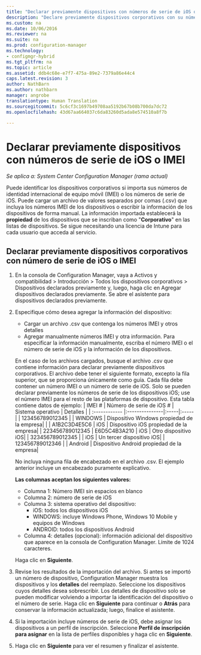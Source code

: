 ```yaml
---
title: "Declarar previamente dispositivos con números de serie de iOS o IMEI"
description: "Declare previamente dispositivos corporativos con su número de serie de iOS o IMEI."
ms.custom: na
ms.date: 10/06/2016
ms.reviewer: na
ms.suite: na
ms.prod: configuration-manager
ms.technology:
- configmgr-hybrid
ms.tgt_pltfrm: na
ms.topic: article
ms.assetid: ddb4c68e-e7f7-475a-89e2-7379a86e44c4
caps.latest.revision: 3
author: NathBarn
ms.author: nathbarn
manager: angrobe
translationtype: Human Translation
ms.sourcegitcommit: 5c6cf3c1697b49708aa5192b67b08b700da7dc72
ms.openlocfilehash: 43d67aa664037c6da83260d5ada8e574510a8f7b

---
```

# <a name="predeclare-devices-with-imei-or-ios-serial-numbers"></a>Declarar previamente dispositivos con números de serie de iOS o IMEI

*Se aplica a: System Center Configuration Manager (rama actual)*

Puede identificar los dispositivos corporativos si importa sus números de identidad internacional de equipo móvil (IMEI) o los números de serie de iOS. Puede cargar un archivo de valores separados por comas (.csv) que incluya los números IMEI de los dispositivos o escribir la información de los dispositivos de forma manual.  La información importada establecerá la **propiedad** de los dispositivos que se inscriban como "**Corporativo**" en las listas de dispositivos. Se sigue necesitando una licencia de Intune para cada usuario que acceda al servicio.  

## <a name="predeclare-corporate-owned-devices-with-imei-or-ios-serial-number"></a>Declarar previamente dispositivos corporativos con número de serie de iOS o IMEI

1.  En la consola de Configuration Manager, vaya a Activos y compatibilidad > Introducción > Todos los dispositivos corporativos > Dispositivos declarados previamente y, luego, haga clic en Agregar dispositivos declarados previamente. Se abre el asistente para dispositivos declarados previamente.
2.  Especifique cómo desea agregar la información del dispositivo:
     -  Cargar un archivo .csv que contenga los números IMEI y otros detalles
     -  Agregar manualmente números IMEI y otra información. Para especificar la información manualmente, escriba el número IMEI o el número de serie de iOS y la información de los dispositivos.

      En el caso de los archivos cargados, busque el archivo .csv que contiene información para declarar previamente dispositivos corporativos. El archivo debe tener el siguiente formato, excepto la fila superior, que se proporciona únicamente como guía. Cada fila debe contener un número IMEI o un número de serie de iOS. Solo se pueden declarar previamente los números de serie de los dispositivos iOS; use el número IMEI para el resto de las plataformas de dispositivo. Esta tabla contiene datos de ejemplo:
      | IMEI #  | Número de serie de iOS #  | Sistema operativo | Detalles |
      | :------------ |:---------------|:-----|:-----|
      | 123456789012345    |   | WINDOWS | Dispositivo Windows propiedad de la empresa|
      |       | A1B2C3D4E5C6 |   iOS |  Dispositivo iOS propiedad de la empresa|
      | 223456789012345 | E6D5C4B3A210 |   iOS |    Otro dispositivo iOS|
      | 323456789012345 |        |   iOS |  Un tercer dispositivo iOS|
      | 123456789012346 |         |   Android |     Dispositivo Android propiedad de la empresa|

    No incluya ninguna fila de encabezado en el archivo .csv. El ejemplo anterior incluye un encabezado puramente explicativo.

    **Las columnas aceptan los siguientes valores:**    
      - Columna 1: Número IMEI sin espacios en blanco
      - Columna 2: número de serie de iOS
      - Columna 3: sistema operativo del dispositivo:
         - iOS: todos los dispositivos iOS
         - WINDOWS: incluye Windows Phone, Windows 10 Mobile y equipos de Windows
         - ANDROID: todos los dispositivos Android
      - Columna 4: detalles (opcional): información adicional del dispositivo que aparece en la consola de Configuration Manager. Límite de 1024 caracteres.

    Haga clic en **Siguiente**.

3. Revise los resultados de la importación del archivo. Si antes se importó un número de dispositivo, Configuration Manager muestra los dispositivos y los **detalles** del reemplazo. Seleccione los dispositivos cuyos detalles desea sobrescribir. Los detalles de dispositivo solo se pueden modificar volviendo a importar la identificación del dispositivo o el número de serie. Haga clic en **Siguiente** para continuar o **Atrás** para conservar la información actualizada; luego, finalice el asistente.

4. Si la importación incluye números de serie de iOS, debe asignar los dispositivos a un perfil de inscripción. Seleccione **Perfil de inscripción para asignar** en la lista de perfiles disponibles y haga clic en **Siguiente**.

5. Haga clic en **Siguiente** para ver el resumen y finalizar el asistente.



<!--HONumber=Nov16_HO1-->


